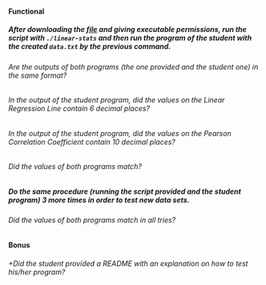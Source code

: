 #### Functional

##### After downloading the [file](https://assets.01-edu.org/stats-projects/linear-stats) and giving executable permissions, run the script with `./linear-stats` and then run the program of the student with the created `data.txt` by the previous command.

###### Are the outputs of both programs (the one provided and the student one) in the same format?

###### In the output of the student program, did the values on the Linear Regression Line contain 6 decimal places?

###### In the output of the student program, did the values on the Pearson Correlation Coefficient contain 10 decimal places?

###### Did the values of both programs match?

##### Do the same procedure (running the script provided and the student program) 3 more times in order to test new data sets.

###### Did the values of both programs match in all tries?

#### Bonus

###### +Did the student provided a README with an explanation on how to test his/her program?
